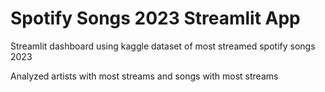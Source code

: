 # Spotify Songs 2023 Streamlit App

Streamlit dashboard using kaggle dataset of most streamed spotify songs 2023

Analyzed artists with most streams and songs with most streams
